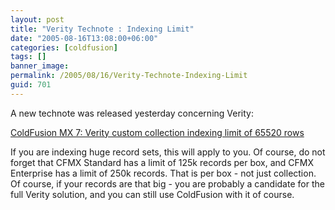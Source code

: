 ```yaml
---
layout: post
title: "Verity Technote : Indexing Limit"
date: "2005-08-16T13:08:00+06:00"
categories: [coldfusion]
tags: []
banner_image: 
permalink: /2005/08/16/Verity-Technote-Indexing-Limit
guid: 701
---
```


A new technote was released yesterday concerning Verity:

<a href="http://www.macromedia.com/cfusion/knowledgebase/index.cfm?id=cb2d5c2f"> ColdFusion MX 7: Verity custom collection indexing limit of 65520 rows</a>

If you are indexing huge record sets, this will apply to you. Of course, do not forget that CFMX Standard has a limit of 125k records per box, and CFMX Enterprise has a limit of 250k records. That is per box - not just collection. Of course, if your records are that big - you are probably a candidate for the full Verity solution, and you can still use ColdFusion with it of course.